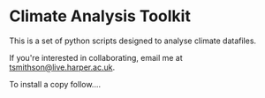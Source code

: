 # Climate Analysis Toolkit

This is a set of python scripts designed to analyse climate datafiles.

If you're interested in collaborating, email me at 
tsmithson@live.harper.ac.uk.

To install a copy follow....
